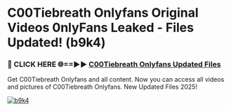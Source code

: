 # C00Tiebreath Onlyfans Original Videos 0nlyFans Leaked - Files Updated! (b9k4)

<h3>🔴 CLICK HERE 🌐==►► <a href="https://tinyurl.com/2m67pmp6" rel="nofollow">C00Tiebreath Onlyfans Updated Files</a></h3>

Get C00Tiebreath Onlyfans and all content. Now you can access all videos and pictures of C00Tiebreath Onlyfans. New Updated Files 2025!

[![b9k4](https://i.imgur.com/H4QAA4z.gif)](https://tinyurl.com/2m67pmp6)